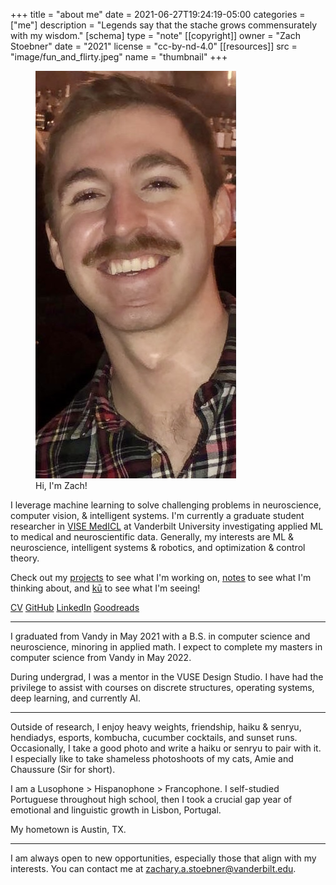 +++
title = "about me"
date = 2021-06-27T19:24:19-05:00
categories = ["me"]
description = "Legends say that the stache grows commensurately with my wisdom."
[schema]
 type = "note"
[[copyright]]
  owner = "Zach Stoebner"
  date = "2021"
  license = "cc-by-nd-4.0"
[[resources]]
  src = "image/fun_and_flirty.jpeg"
  name = "thumbnail"
+++

<figure>
<img src="image/fun_and_flirty.jpeg" alt="legends say that the stache is commensurate to my wisdom" style="height:100px width:50;" /> 
<figcaption>Hi, I'm Zach!</figcaption>
</figure>

I leverage machine learning to solve challenging problems in neuroscience, computer vision, & intelligent systems. I'm currently a graduate student researcher in [VISE MedICL](https://www.vanderbilt.edu/vise/visepeople/zachary-stoebner/) at Vanderbilt University investigating applied ML to medical and neuroscientific data. Generally, my interests are ML & neuroscience, intelligent systems & robotics, and optimization & control theory. 

Check out my [projects](/projects/) to see what I'm working on, [notes](/notes/) to see what I'm thinking about, and [kū](/ku/) to see what I'm seeing!

[CV](/doc/CV.pdf)
[GitHub](https://github.com/zstoebs)
[LinkedIn](https://www.linkedin.com/in/zstoebs/)
[Goodreads](https://www.goodreads.com/user/show/99553326-zachary-stoebner)

<!--more-->

---

I graduated from Vandy in May 2021 with a B.S. in computer science and neuroscience, minoring in applied math. I expect to complete my masters in computer science from Vandy in May 2022.

During undergrad, I was a mentor in the VUSE Design Studio. I have had the privilege to assist with courses on discrete structures, operating systems, deep learning, and currently AI. 

---

Outside of research, I enjoy heavy weights, friendship, haiku & senryu, hendiadys, esports, kombucha, cucumber cocktails, and sunset runs. Occasionally, I take a good photo and write a haiku or senryu to pair with it. I especially like to take shameless photoshoots of my cats, Amie and Chaussure (Sir for short). 

I am a Lusophone > Hispanophone > Francophone. I self-studied Portuguese throughout high school, then I took a crucial gap year of emotional and linguistic growth in Lisbon, Portugal. 

My hometown is Austin, TX. 

---

I am always open to new opportunities, especially those that align with my interests. You can contact me at zachary.a.stoebner@vanderbilt.edu.
